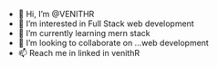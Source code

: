 - 👋 Hi, I’m @VENITHR
- 👀 I’m interested in Full Stack web development
- 🌱 I’m currently learning mern stack
- 💞️ I’m looking to collaborate on ...web development
- 📫 Reach me in linked in venithR

<!---
VENITHR/VENITHR is a ✨ special ✨ repository because its `README.md` (this file) appears on your GitHub profile.
You can click the Preview link to take a look at your changes.
--->

